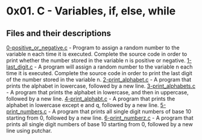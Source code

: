 # 0x01. C - Variables, if, else, while

## Files and their descriptions
[0-positive_or_negative.c](./0-positive_or_negative.c) - Program to assign a random number to the variable n each time it is executed. Complete the source code in order to print whether the number stored in the variable n is positive or negative.
[1-last_digit.c](./1-last_digit.c) - A program will assign a random number to the variable n each time it is executed. Complete the source code in order to print the last digit of the number stored in the variable n.
[2-print_alphabet.c](./2-print_alphabet.c) - A program that prints the alphabet in lowercase, followed by a new line.
[3-print_alphabets.c](./3-print_alphabets.c) - A  program that prints the alphabet in lowercase, and then in uppercase, followed by a new line.
[4-print_alphabt.c](./4-print_alphabt.c) - A program that prints the alphabet in lowercase except e and q, followed by a new line.
[5-print_numbers.c](./5-print_numbers.c) - A program that prints all single digit numbers of base 10 starting from 0, followed by a new line.
[6-print_numberz.c](./6-print_numberz.c) - A program that prints all single digit numbers of base 10 starting from 0, followed by a new line using putchar.
